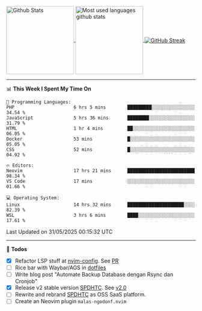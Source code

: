 <a href="https://github.com/anuraghazra/github-readme-stats">
  <img 
        height=180
        align="center" 
        src="https://github-readme-stats.vercel.app/api?username=rizkyilhampra&rank_icon=github&show_icons=true&theme=catppuccin_mocha&hide_border=true&include_all_commits=true&count_private=true&card_width=270" 
        alt="Github Stats" 
    />
</a>
<a href="https://github.com/anuraghazra/github-readme-stats">
  <img 
        height=180
        align="center" 
        src="https://github-readme-stats.vercel.app/api/top-langs/?username=rizkyilhampra&layout=compact&theme=catppuccin_mocha&hide_border=true&langs_count=8" 
        alt="Most used languages github stats" 
    />
</a>
<a href="https://git.io/streak-stats"><img src="https://streak-stats.demolab.com?user=rizkyilhampra&theme=catppuccin-mocha&hide_border=true" align="center" alt="GitHub Streak" /></a>

---

<!--START_SECTION:waka-->
📊 **This Week I Spent My Time On** 

```text
💬 Programming Languages: 
PHP                      6 hrs 5 mins        █████████░░░░░░░░░░░░░░░░   34.54 % 
JavaScript               5 hrs 36 mins       ████████░░░░░░░░░░░░░░░░░   31.79 % 
HTML                     1 hr 4 mins         ██░░░░░░░░░░░░░░░░░░░░░░░   06.05 % 
Docker                   53 mins             █░░░░░░░░░░░░░░░░░░░░░░░░   05.05 % 
CSS                      52 mins             █░░░░░░░░░░░░░░░░░░░░░░░░   04.92 % 

🔥 Editors: 
Neovim                   17 hrs 21 mins      █████████████████████████   98.34 % 
VS Code                  17 mins             ░░░░░░░░░░░░░░░░░░░░░░░░░   01.66 % 

💻 Operating System: 
Linux                    14 hrs 32 mins      █████████████████████░░░░   82.39 % 
WSL                      3 hrs 6 mins        ████░░░░░░░░░░░░░░░░░░░░░   17.61 % 
```


 Last Updated on 31/05/2025 00:15:32 UTC
<!--END_SECTION:waka-->

---

📒 **Todos**
<br>
- [x] Refactor LSP stuff at [nvim-config](https://github.com/rizkyilhampra/nvim-config). See [PR](https://github.com/rizkyilhampra/nvim-config/pull/9)
- [ ] Rice bar with Waybar/AGS in [dotfiles](https://github.com/rizkyilhampra/dotfiles)
- [ ] Write blog post "Automate Backup Database dengan Rsync dan Cronjob"
- [x] Release v2 stable version [SPDHTC](https://github.com/rizkyilhampra/spdhtc). See [v2.0](https://github.com/rizkyilhampra/spdhtc/releases/tag/v2.0)
- [ ] Rewrite and rebrand [SPDHTC](https://github.com/rizkyilhampra/spdhtc) as OSS SaaS platform.
- [ ] Create an Neovim plugin `malas-ngodonf.nvim`
